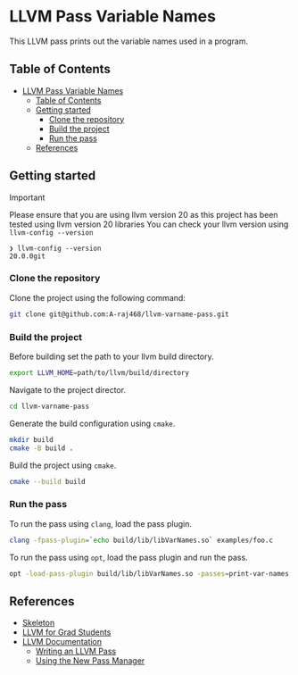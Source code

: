 # LLVM Pass Variable Names

This LLVM pass prints out the variable names used in a program.

## Table of Contents

- [LLVM Pass Variable Names](#llvm-pass-variable-names)
  - [Table of Contents](#table-of-contents)
  - [Getting started](#getting-started)
    - [Clone the repository](#clone-the-repository)
    - [Build the project](#build-the-project)
    - [Run the pass](#run-the-pass)
  - [References](#references)

## Getting started

> [!Important]
> Please ensure that you are using llvm version 20 as this project has been tested using llvm version 20 libraries
> You can check your llvm version using `llvm-config --version`
>
> ```console
> ❯ llvm-config --version
> 20.0.0git
> ```

### Clone the repository

Clone the project using the following command:

```bash
git clone git@github.com:A-raj468/llvm-varname-pass.git
```

### Build the project

Before building set the path to your llvm build directory.

```bash
export LLVM_HOME=path/to/llvm/build/directory
```

Navigate to the project director.

```bash
cd llvm-varname-pass
```

Generate the build configuration using `cmake`.

```bash
mkdir build
cmake -B build .
```

Build the project using `cmake`.

```bash
cmake --build build
```

### Run the pass

To run the pass using `clang`, load the pass plugin.

```bash
clang -fpass-plugin=`echo build/lib/libVarNames.so` examples/foo.c
```

To run the pass using `opt`, load the pass plugin and run the pass.

```bash
opt -load-pass-plugin build/lib/libVarNames.so -passes=print-var-names -disable-output examples/foo.ll

```

## References

- [Skeleton](https://github.com/sampsyo/llvm-pass-skeleton)
- [LLVM for Grad Students](https://www.cs.cornell.edu/~asampson/blog/llvm.html)
- [LLVM Documentation](https://llvm.org/docs/)
  - [Writing an LLVM Pass](https://llvm.org/docs/WritingAnLLVMNewPMPass.html)
  - [Using the New Pass Manager](https://llvm.org/docs/NewPassManager.html)
